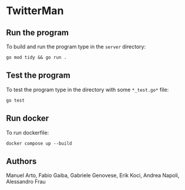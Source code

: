 # TwitterMan

## Run the program

To build and run the program type in the `server` directory:

```
go mod tidy && go run .
```

## Test the program

To test the program type in the directory with some `*_test.go*` file:

```
go test
```

## Run docker

To run dockerfile:

```
docker compose up --build
```

## Authors

Manuel Arto, Fabio Gaiba, Gabriele Genovese, Erik Koci, Andrea Napoli, Alessandro Frau
